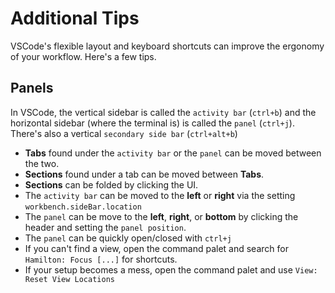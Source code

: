 # Additional Tips
VSCode's flexible layout and keyboard shortcuts can improve the ergonomy of your workflow. Here's a few tips.

## Panels
In VSCode, the vertical sidebar is called the `activity bar` (`ctrl+b`) and the horizontal sidebar (where the terminal is) is called the `panel` (`ctrl+j`). There's also a vertical `secondary side bar` (`ctrl+alt+b`)

- **Tabs** found under the `activity bar` or the `panel` can be moved between the two.
- **Sections** found under a tab can be moved between **Tabs**.
- **Sections** can be folded by clicking the UI.
- The `activity bar` can be moved to the **left** or **right** via the setting `workbench.sideBar.location`
- The `panel` can be move to the **left**, **right**, or **bottom** by clicking the header and setting the `panel position`.
- The `panel` can be quickly open/closed with `ctrl+j`
- If you can't find a view, open the command palet and search for `Hamilton: Focus [...]` for shortcuts.
- If your setup becomes a mess, open the command palet and use `View: Reset View Locations`
